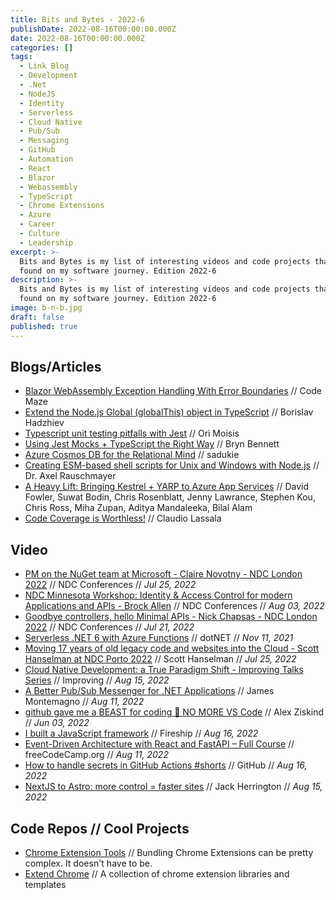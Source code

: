 ```yaml
---
title: Bits and Bytes - 2022-6
publishDate: 2022-08-16T00:00:00.000Z
date: 2022-08-16T00:00:00.000Z
categories: []
tags:
  - Link Blog
  - Development
  - .Net
  - NodeJS
  - Identity
  - Serverless
  - Cloud Native
  - Pub/Sub
  - Messaging
  - GitHub
  - Automation
  - React
  - Blazor
  - Webassembly
  - TypeScript
  - Chrome Extensions
  - Azure
  - Career
  - Culture
  - Leadership
excerpt: >-
  Bits and Bytes is my list of interesting videos and code projects that I've
  found on my software journey. Edition 2022-6
description: >-
  Bits and Bytes is my list of interesting videos and code projects that I've
  found on my software journey. Edition 2022-6
image: b-n-b.jpg
draft: false
published: true
---
```


## Blogs/Articles

- [Blazor WebAssembly Exception Handling With Error Boundaries](https://code-maze.com/blazor-webassembly-exception-handling-error-boundaries/) // Code Maze
- [Extend the Node.js Global (globalThis) object in TypeScript](https://bobbyhadz.com/blog/typescript-extend-globalthis-node) // Borislav Hadzhiev
- [Typescript unit testing pitfalls with Jest](https://www.salto.io/blog/sw-dev/typescript-unit-testing-pitfalls-with-jest-and-how-to-work-around-them) // Ori Moisis
- [Using Jest Mocks + TypeScript the Right Way](https://betterprogramming.pub/using-jest-mocks-typescript-the-right-way-da025da7a284) // Bryn Bennett
- [Azure Cosmos DB for the Relational Mind](https://www.sadukie.com/2022/08/11/azure-cosmos-db-for-the-relational-mind/) // sadukie
- [Creating ESM-based shell scripts for Unix and Windows with Node.js](https://2ality.com/2022/07/nodejs-esm-shell-scripts.html) // Dr. Axel Rauschmayer
- [A Heavy Lift: Bringing Kestrel + YARP to Azure App Services](https://azure.github.io/AppService/2022/08/16/A-Heavy-Lift.html) // David Fowler, Suwat Bodin, Chris Rosenblatt, Jenny Lawrance, Stephen Kou, Chris Ross, Miha Zupan, Aditya Mandaleeka, Bilal Alam
- [Code Coverage is Worthless!](https://lassala.net/2020/05/20/code-coverage-is-worthless/) // Claudio Lassala

## Video

- [PM on the NuGet team at Microsoft - Claire Novotny - NDC London 2022](https://youtu.be/C_2BStepVKw) // NDC Conferences // _Jul 25, 2022_
- [NDC Minnesota Workshop: Identity & Access Control for modern Applications and APIs - Brock Allen](https://youtu.be/Zj16hGst-tw) // NDC Conferences // _Aug 03, 2022_
- [Goodbye controllers, hello Minimal APIs - Nick Chapsas - NDC London 2022](https://youtu.be/hPpvlKLeYYA) // NDC Conferences // _Jul 21, 2022_
- [Serverless .NET 6 with Azure Functions](https://youtu.be/YP72v6t0bO8) // dotNET // _Nov 11, 2021_
- [Moving 17 years of old legacy code and websites into the Cloud - Scott Hanselman at NDC Porto 2022](https://youtu.be/CVxwsskDzmU) // Scott Hanselman // _Jul 25, 2022_
- [Cloud Native Development: a True Paradigm Shift - Improving Talks Series](https://youtu.be/NPtTKngUQRs) // Improving // _Aug 15, 2022_
- [A Better Pub/Sub Messenger for .NET Applications](https://youtu.be/vD17OetzGXc) // James Montemagno // _Aug 11, 2022_
- [github gave me a BEAST for coding 🤯 NO MORE VS Code](https://youtu.be/vPigsZ-zk1g) // Alex Ziskind // _Jun 03, 2022_
- [I built a JavaScript framework](https://youtu.be/SJeBRW1QQMA) // Fireship // _Aug 16, 2022_
- [Event-Driven Architecture with React and FastAPI – Full Course](https://youtu.be/NVvIpqmf_Xc) // freeCodeCamp.org // _Aug 11, 2022_
- [How to handle secrets in GitHub Actions #shorts](https://youtu.be/1tD7km5jK70) // GitHub // _Aug 16, 2022_
- [NextJS to Astro: more control = faster sites](https://youtu.be/PSzCtdM20Fc) // Jack Herrington // _Aug 15, 2022_

## Code Repos // Cool Projects

- [Chrome Extension Tools](https://github.com/crxjs/chrome-extension-tools) // Bundling Chrome Extensions can be pretty complex. It doesn't have to be.
- [Extend Chrome](https://github.com/extend-chrome) // A collection of chrome extension libraries and templates
